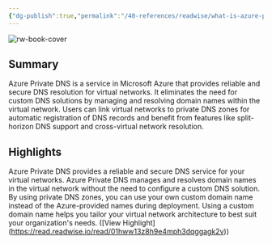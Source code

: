 ```yaml
---
{"dg-publish":true,"permalink":"/40-references/readwise/what-is-azure-private-dns/","tags":["rw/articles"]}
---
```


![rw-book-cover](https://learn.microsoft.com/en-us/media/logos/logo-ms-social.png)

## Summary

Azure Private DNS is a service in Microsoft Azure that provides reliable and secure DNS resolution for virtual networks. It eliminates the need for custom DNS solutions by managing and resolving domain names within the virtual network. Users can link virtual networks to private DNS zones for automatic registration of DNS records and benefit from features like split-horizon DNS support and cross-virtual network resolution.

## Highlights

Azure Private DNS provides a reliable and secure DNS service for your virtual networks. Azure Private DNS manages and resolves domain names in the virtual network without the need to configure a custom DNS solution. By using private DNS zones, you can use your own custom domain name instead of the Azure-provided names during deployment. Using a custom domain name helps you tailor your virtual network architecture to best suit your organization's needs. ([View Highlight] (https://read.readwise.io/read/01hww13z8h9e4mph3dqggagk2v))


